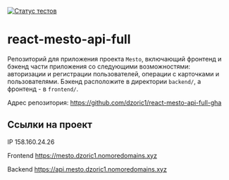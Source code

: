 [![Статус тестов](../../actions/workflows/tests.yml/badge.svg)](../../actions/workflows/tests.yml)

# react-mesto-api-full
Репозиторий для приложения проекта `Mesto`, включающий фронтенд и бэкенд части приложения со следующими возможностями: авторизации и регистрации пользователей, операции с карточками и пользователями. Бэкенд расположите в директории `backend/`, а фронтенд - в `frontend/`. 

Адрес репозитория: https://github.com/dzoric1/react-mesto-api-full-gha

## Ссылки на проект

IP 158.160.24.26

Frontend https://mesto.dzoric1.nomoredomains.xyz

Backend https://api.mesto.dzoric1.nomoredomains.xyz
